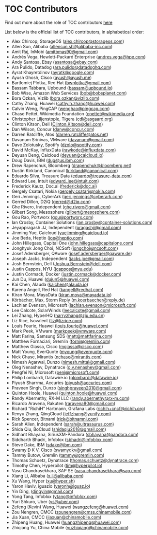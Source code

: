 # TOC Contributors

Find out more about the role of TOC contributors [here](https://github.com/cncf/toc/blob/main/CONTRIBUTING.md#toc-contributors)

List below is the official list of TOC contributors, in alphabetical order:

* Alex Chircop, StorageOS (alex.chircop@storageos.com)
* Allen Sun, Alibaba (allensun.shl@alibaba-inc.com)
* Amit Raj, InMobi (amitbmas90@gmail.com)
* Andrés Vega, Hewlett-Packard Enterprise (andres.vega@hpe.com)
* Andy Santosa, Ebay (asantosa@ebay.com)
* Ara	Pulido, Datadog	(ara.pulido@datadoghq.com)
* Ayrat Khayretdinov (ayratk@google.com)
* Ayush Ghosh, Cisco (ayush@ayush.me)
* Bartlomiej Plotka, Red Hat (bwplotka@gmail.com)
* Bassam Tabbara, Upbound	(bassam@upbound.io)
* Bob	Wise, Amazon Web Services	(bob@bobsplanet.com)
* Bora Ozkan, Vizlib (bora.ozkan@vizlib.com)
* Cathy	Zhang, Huawei (cathy.h.zhang@huawei.com)
* Calvin Weng, PingCAP (wenghao@pingcap.com)
* Chase	Pettet, Wikimedia	Foundation (cpettet@wikimedia.org)
* Christopher Liljenstople, Tigera (cdl@asgaard.org)
* Clinton	Kitson, Dell (Clinton.Kitson@dell.com)
* Dan	Wilson, Concur	(danw@concur.com)
* Darren Ratcliffe, Atos (darren.ratcliffe@atos.net)
* Davanum Srinivas, VMware (davanum@gmail.com)
* Dave Zolotusky, Spotify (dzolo@spotify.com)
* David McKay, InfluxData (rawkode@influxdata.com)
* Deyuan Deng, Caicloud (deyuan@caicloud.io)
* Doug Davis, IBM (dug@us.ibm.com)
* Drew Rapenchuk, Bloomberg	(drapenchuk@bloomberg.net)
* Dustin Kirkland, Canonical (kirkland@canonical.com)
* Eduardo	Silva, Treasure Data (eduardo@treasure-data.com)
* Edward Lee, Intuit (edward_lee@intuit.com)
* Frederick Kautz, Doc.ai (frederick@doc.ai)
* Gergely Csatari, Nokia (gergely.csatari@nokia.com)
* Geri Jennings, CyberArk (geri.jennings@cyberark.com)
* Gerred Dillon, D2iQ (gerred@d2iq.com)
* Ghe	Rivero, Independent (ghe.rivero@gmail.com)
* Gilbert Song, Mesosphere (gilbert@mesosphere.com)
* Gou	Rao, Portworx (gou@portworx.com)
* Ian Crosby, Container Solutions (ian.crosby@container-solutions.com)
* Jeyappragash JJ, Independent (pragashjj@gmail.com)
* Jinming Yue, Caicloud (yuejinming@caicloud.io)
* Joe Beda, Heptio (joe@heptio.com)
* John Hillegass, Capital One (john.hillegass@capitalone.com)
* Jonghyuk Jong Choi, NCSoft (jongchoi@ncsoft.com)
* Josef Adersberger, QAware (josef.adersberger@qaware.de)
* Joseph Jacks, Independent	(jacks.joe@gmail.com)
* Josh Bernstein, Dell (Joshua.Bernstein@dell.com)
* Justin Cappos, NYU (jcappos@nyu.edu)
* Justin Cormack, Docker (justin.cormack@docker.com)
* Jun Du, Huawei (dujun5@huawei.com)
* Kai Chen, Alauda (kaichen@alauda.io)
* Karena Angell, Red Hat (kangell@redhat.com)
* Kiran Mova, MayaData (kiran.mova@mayadata.io)
* Körbächer, Max, Storm Reply (m.koerbaecher@reply.de)
* Lachlan	Evenson, Microsoft (lachlan.evenson@microsoft.com)
* Lee Calcote, SolarWinds (leecalcote@gmail.com)
* Lei	Zhang, HyperHQ (harryzhang@zju.edu.cn)
* Liz Rice, Isovalent (liz@lizrice.com)
* Louis Fourie, Huawei (louis.fourie@huawei.com)
* Mark Peek, VMware	(markpeek@vmware.com)
* Matt Farina, Samsung SDS (matt@mattfarina.com)
* Matthew Fornaciari, Gremlin (forni@gremlin.com)
* Matthew Giassa, Cisco (mgiassa@cisco.com)
* Matt Young, EverQuote (myoung@everquote.com)
* Nick Chase, Mirantis	(nchase@mirantis.com)
* Nimesh Agarwal, Dunzo (nimesh.mittal@gmail.com)
* Oleg Nenashev, Dynatrace (o.v.nenashev@gmail.com)
* Pengfei Ni, Microsoft (peni@microsoft.com)
* Philip Lombardi, Datawire.io (plombardi@datawire.io)
* Piyush Sharrma, Accurics (piyush@accurics.com)
* Praveen Singh, Dunzo (singhpraveen2010@gmail.com)
* Quinton Hoole, Huawei (quinton.hoole@huawei.com)
* Randy	Abernethy, RX-M LLC (randy.abernethy@rx-m.com)
* Ricardo Aravena, Rakuten (raravena80@gmail.com)
* Richard "RichiH" Hartmann, Grafana Labs (richih+cncf@richih.org)
* Renyu Zhang, QingCloud (jeffzhang@yunify.com)
* Rick Spencer, Bitnami	(rick@bitnamni.com)
* Sarah Allen, Independent (sarah@ultrasaurus.com)
* Shida Qiu, BoCloud (shidaqiu2018@gmail.com)
* Sidhant Bhayana, SiriusXM-Pandora (sbhayana@pandora.com)
* Siddharth Bhadri, Infoblox (sbhadri@infoblox.com)
* Steve Dake, IBM (sdake@ibm.com)
* Swamy D K V, Cisco (swamydkv@gmail.com)
* Tammy Butow, Gremlin (tammy@gremlin.com)
* Thomas Schuetz, Dynatrace (thomas.schuetz@dynatrace.com)
* Timothy Chen, Hyperpilot (tim@hyperpilot.io)
* Vasu Chandrasekhara, SAP SE (vasu.chandrasekhara@sap.com)
* Xiang Li, Alibaba (x.li@alibaba.com)
* Xu Wang, Hyper (xu@hyper.sh)
* Yaron Haviv, iguazio (yaronh@iguaz.io)
* Yin Ding, (dingyin@gmail.com)
* Yong Tang, Infoblox (ytang@infoblox.com)
* Yuri Shkuro, Uber	(ys@uber.com)
* Zefeng (Kevin) Wang, Huawei (wangzefeng@huawei.com)
* Zou Nengren, CMCC (zounengren@cmss.chinamobile.com)
* Jia Xuan, CMCC (jiaxuan@chinamobile.com)
* Zhipeng Huang, Huawei (huangzhipeng@huawei.com)
* Zhiqiang Yu, China Mobile (yuzhiqiang@chinamobile.com)
